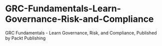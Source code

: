 # GRC-Fundamentals-Learn-Governance-Risk-and-Compliance
GRC Fundamentals - Learn Governance, Risk, and Compliance, Published by Packt Publishing
